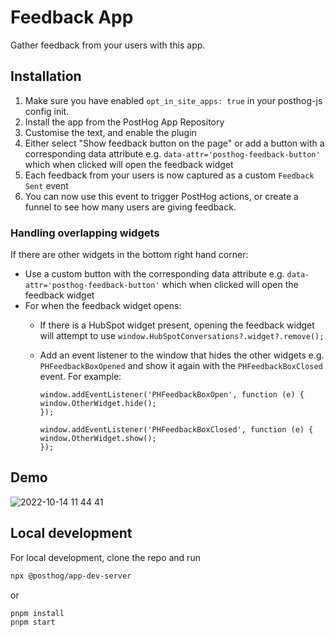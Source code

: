 # Feedback App

Gather feedback from your users with this app.

## Installation

1. Make sure you have enabled `opt_in_site_apps: true` in your posthog-js config init.
2. Install the app from the PostHog App Repository
3. Customise the text, and enable the plugin
4. Either select "Show feedback button on the page" or add a button with a corresponding data attribute e.g. `data-attr='posthog-feedback-button'` which when clicked will open the feedback widget
5. Each feedback from your users is now captured as a custom `Feedback Sent` event
6. You can now use this event to trigger PostHog actions, or create a funnel to see how many users are giving feedback.

### Handling overlapping widgets

If there are other widgets in the bottom right hand corner:

-   Use a custom button with the corresponding data attribute e.g. `data-attr='posthog-feedback-button'` which when clicked will open the feedback widget
-   For when the feedback widget opens:
    -   If there is a HubSpot widget present, opening the feedback widget will attempt to use `window.HubSpotConversations?.widget?.remove();`
    -   Add an event listener to the window that hides the other widgets e.g. `PHFeedbackBoxOpened` and show it again with the `PHFeedbackBoxClosed` event. For example:

        ```
        window.addEventListener('PHFeedbackBoxOpen', function (e) {
        window.OtherWidget.hide();
        });

        window.addEventListener('PHFeedbackBoxClosed', function (e) {
        window.OtherWidget.show();
        });
        ```

## Demo

![2022-10-14 11 44 41](https://user-images.githubusercontent.com/53387/195816802-ab1d4987-35f3-496d-9e97-4b85c2f66cfc.gif)

## Local development

For local development, clone the repo and run

```bash
npx @posthog/app-dev-server
```

or

```bash
pnpm install
pnpm start
```
